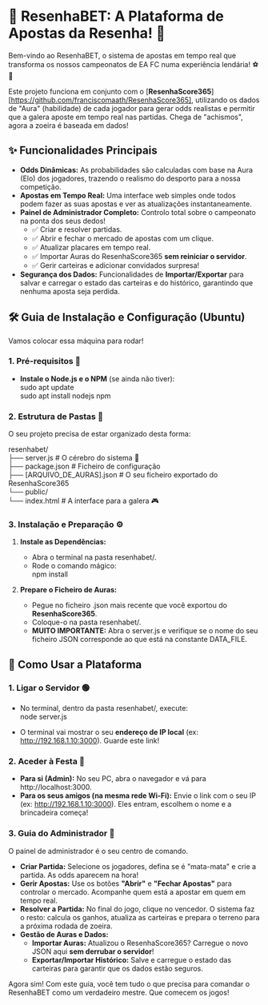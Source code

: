 # **🚀 ResenhaBET: A Plataforma de Apostas da Resenha\! 🚀**

Bem-vindo ao ResenhaBET, o sistema de apostas em tempo real que transforma os nossos campeonatos de EA FC numa experiência lendária\! ⚽️💸

Este projeto funciona em conjunto com o [**ResenhaScore365**][https://github.com/franciscomaath/ResenhaScore365], utilizando os dados de "Aura" (habilidade) de cada jogador para gerar odds realistas e permitir que a galera aposte em tempo real nas partidas. Chega de "achismos", agora a zoeira é baseada em dados\!

## **✨ Funcionalidades Principais**

* **Odds Dinâmicas:** As probabilidades são calculadas com base na Aura (Elo) dos jogadores, trazendo o realismo do desporto para a nossa competição.  
* **Apostas em Tempo Real:** Uma interface web simples onde todos podem fazer as suas apostas e ver as atualizações instantaneamente.  
* **Painel de Administrador Completo:** Controlo total sobre o campeonato na ponta dos seus dedos\!  
  * ✅ Criar e resolver partidas.  
  * ✅ Abrir e fechar o mercado de apostas com um clique.  
  * ✅ Atualizar placares em tempo real.  
  * ✅ Importar Auras do ResenhaScore365 **sem reiniciar o servidor**.  
  * ✅ Gerir carteiras e adicionar convidados surpresa\!  
* **Segurança dos Dados:** Funcionalidades de **Importar/Exportar** para salvar e carregar o estado das carteiras e do histórico, garantindo que nenhuma aposta seja perdida.

## **🛠️ Guia de Instalação e Configuração (Ubuntu)**

Vamos colocar essa máquina para rodar\!

### **1\. Pré-requisitos 🐧**

* **Instale o Node.js e o NPM** (se ainda não tiver):  
  sudo apt update  
  sudo apt install nodejs npm

### **2\. Estrutura de Pastas 📂**

O seu projeto precisa de estar organizado desta forma:

resenhabet/  
├── server.js           \# O cérebro do sistema 🧠  
├── package.json        \# Ficheiro de configuração  
├── \[ARQUIVO\_DE\_AURAS\].json  \# O seu ficheiro exportado do ResenhaScore365  
└── public/  
    └── index.html      \# A interface para a galera 🎮

### **3\. Instalação e Preparação ⚙️**

1. **Instale as Dependências:**  
   * Abra o terminal na pasta resenhabet/.  
   * Rode o comando mágico:  
     npm install

2. **Prepare o Ficheiro de Auras:**  
   * Pegue no ficheiro .json mais recente que você exportou do **ResenhaScore365**.  
   * Coloque-o na pasta resenhabet/.  
   * **MUITO IMPORTANTE:** Abra o server.js e verifique se o nome do seu ficheiro JSON corresponde ao que está na constante DATA\_FILE.

## **🚀 Como Usar a Plataforma**

### **1\. Ligar o Servidor 🟢**

* No terminal, dentro da pasta resenhabet/, execute:  
  node server.js

* O terminal vai mostrar o seu **endereço de IP local** (ex: http://192.168.1.10:3000). Guarde este link\!

### **2\. Aceder à Festa 🎉**

* **Para si (Admin):** No seu PC, abra o navegador e vá para http://localhost:3000.  
* **Para os seus amigos (na mesma rede Wi-Fi):** Envie o link com o seu IP (ex: http://192.168.1.10:3000). Eles entram, escolhem o nome e a brincadeira começa\!

### **3\. Guia do Administrador 👑**

O painel de administrador é o seu centro de comando.

* **Criar Partida:** Selecione os jogadores, defina se é "mata-mata" e crie a partida. As odds aparecem na hora\!  
* **Gerir Apostas:** Use os botões **"Abrir"** e **"Fechar Apostas"** para controlar o mercado. Acompanhe quem está a apostar em quem em tempo real.  
* **Resolver a Partida:** No final do jogo, clique no vencedor. O sistema faz o resto: calcula os ganhos, atualiza as carteiras e prepara o terreno para a próxima rodada de zoeira.  
* **Gestão de Auras e Dados:**  
  * **Importar Auras:** Atualizou o ResenhaScore365? Carregue o novo JSON aqui **sem derrubar o servidor**\!  
  * **Exportar/Importar Histórico:** Salve e carregue o estado das carteiras para garantir que os dados estão seguros.

Agora sim\! Com este guia, você tem tudo o que precisa para comandar o ResenhaBET como um verdadeiro mestre. Que comecem os jogos\!

